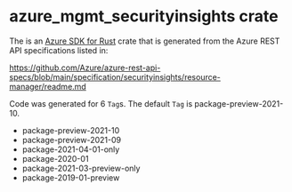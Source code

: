 # azure_mgmt_securityinsights crate

The is an [Azure SDK for Rust](https://github.com/Azure/azure-sdk-for-rust) crate that is generated from the Azure REST API specifications listed in:

https://github.com/Azure/azure-rest-api-specs/blob/main/specification/securityinsights/resource-manager/readme.md

Code was generated for 6 `Tag`s. The default `Tag` is package-preview-2021-10.


- package-preview-2021-10
- package-preview-2021-09
- package-2021-04-01-only
- package-2020-01
- package-2021-03-preview-only
- package-2019-01-preview